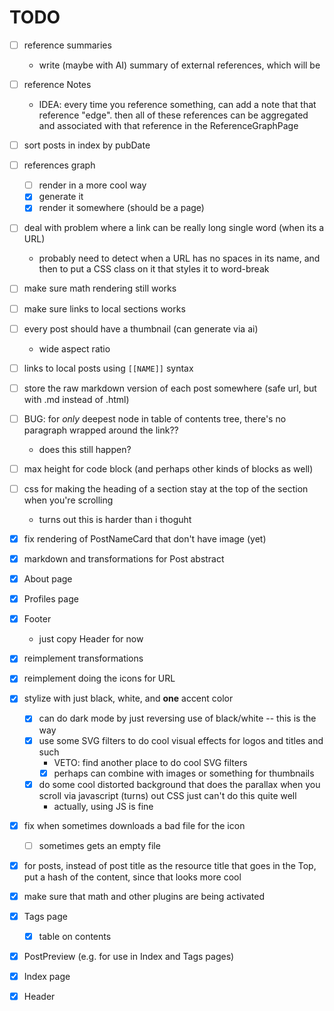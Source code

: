 # TODO

- [ ] reference summaries
  - write (maybe with AI) summary of external references, which will be
- [ ] reference Notes
  - IDEA: every time you reference something, can add a note that that reference "edge". then all of these references can be aggregated and associated with that reference in the ReferenceGraphPage
- [ ] sort posts in index by pubDate
- [ ] references graph
  - [ ] render in a more cool way
  - [x] generate it
  - [x] render it somewhere (should be a page)
- [ ] deal with problem where a link can be really long single word (when its a URL)
  - probably need to detect when a URL has no spaces in its name, and then to put a CSS class on it that styles it to word-break
- [ ] make sure math rendering still works
- [ ] make sure links to local sections works
- [ ] every post should have a thumbnail (can generate via ai)
  - wide aspect ratio
- [ ] links to local posts using `[[NAME]]` syntax
- [ ] store the raw markdown version of each post somewhere (safe url, but with .md instead of .html)
- [ ] BUG: for _only_ deepest node in table of contents tree, there's no paragraph wrapped around the link??
  - does this still happen?
- [ ] max height for code block (and perhaps other kinds of blocks as well)
- [ ] css for making the heading of a section stay at the top of the section when you're scrolling
  - turns out this is harder than i thoguht

- [x] fix rendering of PostNameCard that don't have image (yet)
- [x] markdown and transformations for Post abstract
- [x] About page
- [x] Profiles page
- [x] Footer
  - just copy Header for now
- [x] reimplement transformations
- [x] reimplement doing the icons for URL
- [x] stylize with just black, white, and **one** accent color
  - [x] can do dark mode by just reversing use of black/white -- this is the way
  - [x] use some SVG filters to do cool visual effects for logos and titles and such
    - VETO: find another place to do cool SVG filters
    - [x] perhaps can combine with images or something for thumbnails
  - [x] do some cool distorted background that does the parallax when you scroll via javascript (turns) out CSS just can't do this quite well
    - actually, using JS is fine
- [x] fix when sometimes downloads a bad file for the icon
  - [ ] sometimes gets an empty file
- [x] for posts, instead of post title as the resource title that goes in the Top, put a hash of the content, since that looks more cool
- [x] make sure that math and other plugins are being activated
- [x] Tags page
  - [x] table on contents
- [x] PostPreview (e.g. for use in Index and Tags pages)
- [x] Index page
- [x] Header
